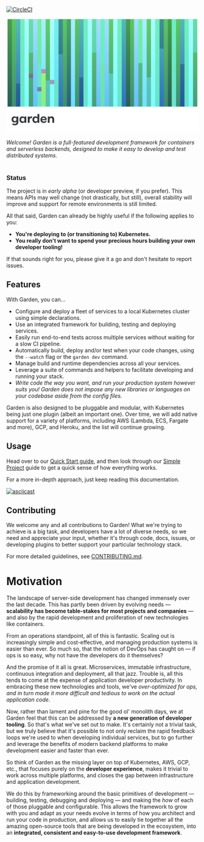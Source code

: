 [![CircleCI](https://circleci.com/gh/garden-io/garden/tree/master.svg?style=svg&circle-token=ac1ec9984d093f91e594e5a0a03b34cec2c2a093)](https://circleci.com/gh/garden-io/garden/tree/master)


![](./garden-banner-logotype-left-2.png)

*Welcome! Garden is a full-featured development framework for containers and serverless backends, designed to make
it easy to develop and test distributed systems.*
<br><br>

### Status

The project is in _early alpha_ (or developer preview, if you prefer). This means APIs may well change (not drastically, but still), overall stability will improve and support for remote environments is still limited.

All that said, Garden can already be highly useful if the following applies to you:

* **You're deploying to (or transitioning to) Kubernetes.**
* **You really don't want to spend your precious hours building your own developer tooling!**

If that sounds right for you, please give it a go and don't hesitate to report issues.


## Features

With Garden, you can...

* Configure and deploy a fleet of services to a local Kubernetes cluster using simple declarations.
* Use an integrated framework for building, testing and deploying services.
* Easily run end-to-end tests across multiple services without waiting for a slow CI pipeline.
* Automatically build, deploy and/or test when your code changes, using the `--watch` flag or the `garden dev` command.
* Manage build and runtime dependencies across all your services.
* Leverage a suite of commands and helpers to facilitate developing and running your stack.
* _Write code the way you want, and run your production system however suits you! Garden does not impose any new libraries or languages on your codebase aside from the config files._

Garden is also designed to be pluggable and modular, with Kubernetes being just one plugin (albeit an important one). Over time, we will add native support for a variety of platforms, including AWS (Lambda, ECS, Fargate and more), GCP, and Heroku, and the list will continue growing.


## Usage

Head over to our [Quick Start guide](./basics/quick-start.md), and then look through our [Simple Project](./examples/simple-project.md) guide to get a quick sense of how everything works.

For a more in-depth approach, just keep reading this documentation.

[![asciicast](https://asciinema.org/a/SKI7qe7DFVVHxvoaIVrLPb6Es.png)](https://asciinema.org/a/SKI7qe7DFVVHxvoaIVrLPb6Es?speed=2)

## Contributing

We welcome any and all contributions to Garden! What we're trying to achieve is a big task, and
developers have a lot of diverse needs, so we need and appreciate your input, whether it's through
code, docs, issues, or developing plugins to better support your particular technology stack.

For more detailed guidelines, see [CONTRIBUTING.md](../CONTRIBUTING.md).


# Motivation

The landscape of server-side development has changed immensely over the last decade.
This has partly been driven by evolving needs — **scalability has become table-stakes for most
projects and companies** — and also by the rapid development and proliferation of new technologies
like containers.

From an operations standpoint, all of this is fantastic. Scaling out is increasingly simple
and cost-effective, and managing production systems is easier than ever. So much so, that the
notion of DevOps has caught on — if ops is so easy, why not have the developers do it
themselves?

And the promise of it all is great. Microservices, immutable infrastructure, continuous
integration and deployment, all that jazz. Trouble is, all this tends to come at the expense
of application developer productivity. In embracing these new technologies and tools, we've
_over-optimized for ops, and in turn made it more difficult and tedious to work on the actual
application code_.

Now, rather than lament and pine for the good ol' monolith days, we at Garden feel that this can
be addressed by **a new generation of developer tooling**. So that's what we've set out to make.
It's certainly not a trivial task, but we truly believe that it's possible to not only reclaim the
rapid feedback loops we're used to when developing individual services, but to go further and
leverage the benefits of modern backend platforms to make development easier and faster than ever.

So think of Garden as the missing layer on top of Kubernetes, AWS, GCP, etc., that focuses purely
on the **developer experience**, makes it trivial to work across multiple platforms, and closes the
gap between infrastructure and application development.

We do this by frameworking around the basic primitives of development — building, testing,
debugging and deploying — and making the _how_ of each of those pluggable and configurable.
This allows the framework to grow with you and adapt as your needs evolve in terms of how you
architect and run your code in production, and allows us to easily tie together all the amazing
open-source tools that are being developed in the ecosystem, into an **integrated, consistent
and easy-to-use development framework**.
